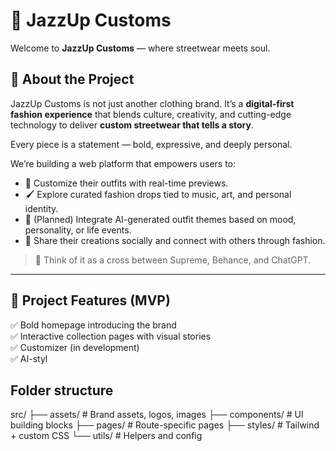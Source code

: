 # 🎷 JazzUp Customs

Welcome to **JazzUp Customs** — where streetwear meets soul.

## 🧠 About the Project

JazzUp Customs is not just another clothing brand. It’s a **digital-first fashion experience** that blends culture, creativity, and cutting-edge technology to deliver **custom streetwear that tells a story**.

Every piece is a statement — bold, expressive, and deeply personal.

We’re building a web platform that empowers users to:
- 🧵 Customize their outfits with real-time previews.
- 🖌️ Explore curated fashion drops tied to music, art, and personal identity.
- 🤖 (Planned) Integrate AI-generated outfit themes based on mood, personality, or life events.
- 💬 Share their creations socially and connect with others through fashion.

> 🎨 Think of it as a cross between Supreme, Behance, and ChatGPT.

---

## 🚀 Project Features (MVP)

✅ Bold homepage introducing the brand  
✅ Interactive collection pages with visual stories  
✅ Customizer (in development)  
✅ AI-styl

## Folder structure
src/
├── assets/         # Brand assets, logos, images
├── components/     # UI building blocks
├── pages/          # Route-specific pages
├── styles/         # Tailwind + custom CSS
└── utils/          # Helpers and config
